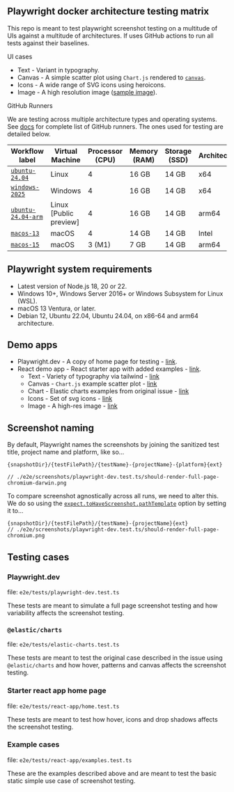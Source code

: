 ## Playwright docker architecture testing matrix

This repo is meant to test playwright screenshot testing on a multitude of UIs against a multitude of architectures. If uses GitHub actions to run all tests against their baselines.

UI cases
- Text - Variant in typography.
- Canvas - A simple scatter plot using `Chart.js` rendered to [`canvas`]().
- Icons - A wide range of SVG icons using heroicons.
- Image - A high resolution image ([sample image]()).

GitHub Runners

We are testing across multiple architecture types and operating systems. See [docs](https://docs.github.com/en/actions/using-github-hosted-runners/using-github-hosted-runners/about-github-hosted-runners#standard-github-hosted-runners-for-public-repositories) for complete list of GitHub runners. The ones used for testing are detailed below.

Workflow label | Virtual Machine | Processor (CPU) | Memory (RAM) | Storage (SSD) | Architecture
-- | -- | -- | -- | -- | --
[`ubuntu-24.04`](https://github.com/actions/runner-images/blob/main/images/ubuntu/Ubuntu2404-Readme.md) | Linux | 4 | 16 GB | 14 GB | x64
[`windows-2025`](https://github.com/actions/runner-images/blob/main/images/windows/Windows2025-Readme.md) | Windows | 4 | 16 GB | 14 GB | x64
[`ubuntu-24.04-arm`](https://github.com/actions/partner-runner-images/blob/main/images/arm-ubuntu-24-image.md) | Linux [Public preview] | 4 | 16 GB | 14 GB | arm64
[`macos-13`](https://github.com/actions/runner-images/blob/main/images/macos/macos-13-Readme.md) | macOS | 4 | 14 GB | 14 GB | Intel
[`macos-15`](https://github.com/actions/runner-images/blob/main/images/macos/macos-15-Readme.md) | macOS | 3 (M1) | 7 GB | 14 GB | arm64


## Playwright system requirements
- Latest version of Node.js 18, 20 or 22.
- Windows 10+, Windows Server 2016+ or Windows Subsystem for Linux (WSL).
- macOS 13 Ventura, or later.
- Debian 12, Ubuntu 22.04, Ubuntu 24.04, on x86-64 and arm64 architecture.

## Demo apps

- Playwright.dev - A copy of home page for testing - [link](https://nickofthyme.github.io/playwright-docker-arch-matrix/playwright-dev).
- React demo app - React starter app with added examples - [link](https://nickofthyme.github.io/playwright-docker-arch-matrix/simple-react-app).
  - Text - Variety of typography via tailwind - [link](https://nickofthyme.github.io/playwright-docker-arch-matrix/simple-react-app/examples/text)
  - Canvas - `Chart.js` example scatter plot - [link](https://nickofthyme.github.io/playwright-docker-arch-matrix/simple-react-app/examples/canvas)
  - Chart - Elastic charts examples from original issue - [link](https://nickofthyme.github.io/playwright-docker-arch-matrix/simple-react-app/examples/chart)
  - Icons - Set of svg icons - [link](https://nickofthyme.github.io/playwright-docker-arch-matrix/simple-react-app/examples/icons)
  - Image - A high-res image - [link](https://nickofthyme.github.io/playwright-docker-arch-matrix/simple-react-app/examples/image)

## Screenshot naming

By default, Playwright names the screenshots by joining the sanitized test title, project name and platform, like so...

```
{snapshotDir}/{testFilePath}/{testName}-{projectName}-{platform}{ext}

// ./e2e/screenshots/playwright-dev.test.ts/should-render-full-page-chromium-darwin.png
```

To compare screenshot agnostically across all runs, we need to alter this. We do so using the [`expect.toHaveScreenshot.pathTemplate`](https://playwright.dev/docs/api/class-testconfig#test-config-snapshot-path-template) option by setting it to...

```
{snapshotDir}/{testFilePath}/{testName}-{projectName}{ext}
// ./e2e/screenshots/playwright-dev.test.ts/should-render-full-page-chromium.png
```

## Testing cases

### Playwright.dev

file: `e2e/tests/playwright-dev.test.ts`

These tests are meant to simulate a full page screenshot testing and how variability affects the screenshot testing.

### `@elastic/charts`

file: `e2e/tests/elastic-charts.test.ts`

These tests are meant to test the original case described in the issue using `@elastic/charts` and how hover, patterns and canvas affects the screenshot testing.

### Starter react app home page

file: `e2e/tests/react-app/home.test.ts`

These tests are meant to test how hover, icons and drop shadows affects the screenshot testing.

### Example cases

file: `e2e/tests/react-app/examples.test.ts`

These are the examples described above and are meant to test the basic static simple use case of screenshot testing.
